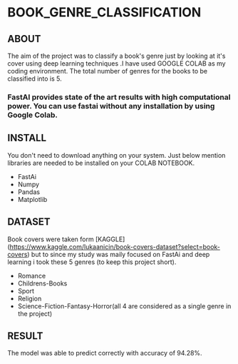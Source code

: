 # BOOK_GENRE_CLASSIFICATION
## ABOUT
The aim of the project was to classify a book's genre just by looking at it's cover using deep learning techniques .I have used GOOGLE COLAB as my coding environment.
The total number of genres for the books to be classified into is 5. 
### FastAI provides state of the art results with high computational power. You can use fastai without any installation by using Google Colab. 


## INSTALL
  You don't need to download anything on your system. Just below mention libraries are needed to be installed on your COLAB NOTEBOOK.
- FastAi
- Numpy
- Pandas
- Matplotlib

## DATASET
Book covers were taken form [KAGGLE] (https://www.kaggle.com/lukaanicin/book-covers-dataset?select=book-covers) but to since my study was maily focused on FastAi and deep learning i took these 5 genres (to keep this project short).
- Romance
- Childrens-Books
- Sport
- Religion
- Science-Fiction-Fantasy-Horror(all 4 are considered as a single genre in the project)

## RESULT
  The model was able to predict correctly with accuracy of 94.28%.
  
  
